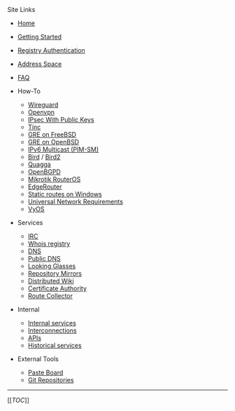 <div class='toc-title'>Site Links</div>

 * [Home](/Home)
  * [Getting Started](/howto/Getting-Started)
  * [Registry Authentication](/howto/Registry-Authentication)
  * [Address Space](/howto/Address-Space)
  * [FAQ](//FAQ)

* How-To
  * [Wireguard](/howto/wireguard)
  * [Openvpn](/howto/openvpn)
  * [IPsec With Public Keys](/howto/IPsec-with-PublicKeys)
  * [Tinc](/howto/tinc)
  * [GRE on FreeBSD](/howto/GRE-on-FreeBSD)
  * [GRE on OpenBSD](/howto/GRE-on-OpenBSD)
  * [IPv6 Multicast (PIM-SM)](/howto/IPv6-Multicast)
  * [Bird](/howto/Bird) / [Bird2](/howto/Bird2)
  * [Quagga](/howto/Quagga)
  * [OpenBGPD](/howto/OpenBGPD)
  * [Mikrotik RouterOS](/howto/mikrotik)
  * [EdgeRouter](/howto/EdgeOS-Config)
  * [Static routes on Windows](/howto/Static-routes-on-Windows)
  * [Universal Network Requirements](/howto/networksettings)
  * [VyOS](/howto/vyos)

* Services
  * [IRC](/services/IRC)
  * [Whois registry](/services/Whois)
  * [DNS](/services/DNS)
  * [Public DNS](/services/Clearnet-Domains)
  * [Looking Glasses](/services/Looking-Glasses)
  * [Repository Mirrors](/services/Repository-Mirrors)
  * [Distributed Wiki](/services/Distributed-Wiki)
  * [Certificate Authority](/services/Certificate-Authority)
  * [Route Collector](/services/Route-Collector)

* Internal
  * [Internal services](/internal/Internal-Services)
  * [Interconnections](/internal/Interconnections)
  * [APIs](/internal/APIs)
  * [Historical services](/internal/Historical-Services)

* External Tools
  * [Paste Board](/https://paste.dn42.us)
  * [Git Repositories](/https://git.dn42.dev)

--------------

[[_TOC_]]
